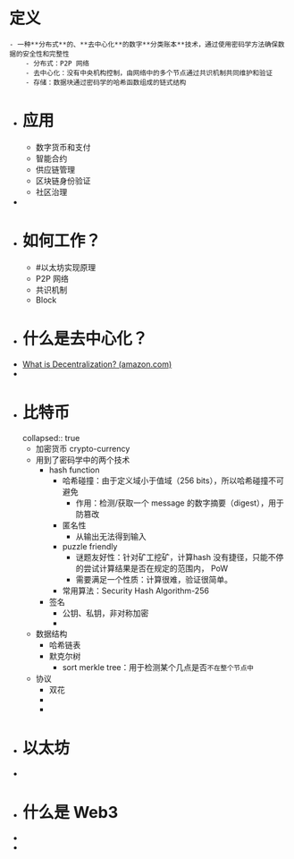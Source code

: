 # 定义
	- 一种**分布式**的、**去中心化**的数字**分类账本**技术，通过使用密码学方法确保数据的安全性和完整性
		- 分布式：P2P 网络
		- 去中心化：没有中央机构控制，由网络中的多个节点通过共识机制共同维护和验证
		- 存储：数据块通过密码学的哈希函数组成的链式结构
- # 应用
	- 数字货币和支付
	- 智能合约
	- 供应链管理
	- 区块链身份验证
	- 社区治理
-
- # 如何工作？
	- #以太坊实现原理
	- P2P 网络
	- 共识机制
	- Block
- # 什么是去中心化？
- [What is Decentralization? (amazon.com)](https://aws.amazon.com/cn/blockchain/decentralization-in-blockchain/)
-
- # 比特币
  collapsed:: true
	- 加密货币 crypto-currency
	- 用到了密码学中的两个技术
		- hash function
			- 哈希碰撞：由于定义域小于值域（256 bits），所以哈希碰撞不可避免
				- 作用：检测/获取一个 message 的数字摘要（digest），用于防篡改
			- 匿名性
				- 从输出无法得到输入
			- puzzle friendly
				- 谜题友好性：针对矿工挖矿，计算hash 没有捷径，只能不停的尝试计算结果是否在规定的范围内， PoW
				- 需要满足一个性质：计算很难，验证很简单。
			- 常用算法：Security Hash Algorithm-256
		- 签名
			- 公钥、私钥，非对称加密
			-
	- 数据结构
		- 哈希链表
		- 默克尔树
			- sort merkle tree：用于检测某个几点是否`不在整个节点中`
	- 协议
		- 双花
		-
		-
- # 以太坊
-
- # 什么是 Web3
-
-